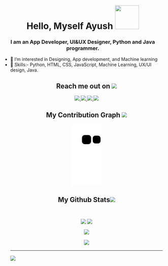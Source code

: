 

<h1 align="center"> Hello, Myself Ayush <img src="(https://tenor.com/45iD.gif)" style="height:75px;width:75px"></h1>
<h3 align="center">I am an App Developer, UI&UX Designer, Python and Java programmer.</h3>
<ul>
 <li> 👀 I’m interested in Designing, App development, and Machine learning </li>
 <li>🌱 Skills:- Python, HTML, CSS, JavaScript, Machine Learning, UX/UI design, Java.</li>
 
<!---
Ayush-Vaidya/Ayush-Vaidya is a ✨ special ✨ repository because its `README.md` (this file) appears on your GitHub profile.
You can click the Preview link to take a look at your changes.
--->
<h2 align="center">Reach me out on <img src="https://media0.giphy.com/media/jqNPzdTTxQfOgOqpO4/source.gif" width="50"></h2>

<p align="center">
<a href="https://www.linkedin.com/in/ayush-vaidya-2a1815209/">
 <img src="https://img.shields.io/badge/-LinkedIn-blue?style=flat-square&logo=Linkedin&logoColor=white&link=https://www.linkedin.com/in/sheetal05/"/>
</a>
<a href="mailto: vaidya2001ayush@gmail.com">
 <img src="https://img.shields.io/badge/-Mail-c14438?style=flat-square&logo=Gmail&logoColor=white&link=mailto:vaibhavmishra658@gmail.com"/>
</a>
 <a href="https://instagram.com/ayush___vaidya ">
 <img src="https://img.shields.io/badge/-Instagram-darkgreen?style=flat-square&logo=instagram&logoColor=white&link=https://instagram.com/ayush___vaidya"/>
</a>
 <a href="https://twitter.com/ayush___vaidya">
 <img src="https://img.shields.io/badge/-twitter-purple?style=flat-square&logo=twitter&logoColor=white&link=https://twitter.com/ayush___vaidya"/>
</a>
</p>

<h2 align="center">
  My Contribution Graph <img src="https://media.giphy.com/media/xUA7aZeLE2e0P7Znz2/giphy.gif" width="50">
</h2>
<p align="center">
  <img src="https://github.com/Ayush-Vaidya/Ayush-Vaidya/raw/output/github-contribution-grid-snake.svg" alt="snake"></center>

</p>

<h2 align="center">
  My Github Stats<img src="https://media.giphy.com/media/VgCDAzcKvsR6OM0uWg/giphy.gif" width="50">
</h2>
 
<br>

<p align = "center">
  <img  src = "https://github-readme-stats.vercel.app/api?username=Ayush-Vaidya&show_icons=true&theme=radical&line_height=27">
  <img src = "https://github-readme-stats.vercel.app/api/top-langs/?username=Ayush-Vaidya&hide=html,css,java,shaderlab,kotlin,hlsl&theme=radical">
</p>

<p align = "center">
 <img  src="https://github-readme-streak-stats.herokuapp.com/?user=Ayush-Vaidya&show_icons=true&locale=en&layout=compact&theme=radical&line_height=0" />
</p> 

<p align = "center">
 <img src="https://activity-graph.herokuapp.com/graph?username=Ayush-Vaidya&theme=redical">
</p> 
<hr>
<img width="100px" align="center" src="https://komarev.com/ghpvc/?username=your-github-Ayush-Vaidya&style=flat-square&color=232323">

 

